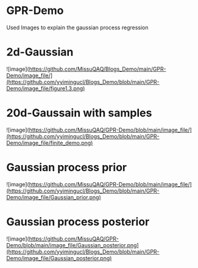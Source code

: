 # GPR-Demo
Used Images to explain the gaussian process regression
# 2d-Gaussian
![image](https://github.com/MissuQAQ/Blogs_Demo/main/GPR-Demo/image_file/](https://github.com/yyimingucl/Blogs_Demo/blob/main/GPR-Demo/image_file/figure1.3.png)
# 20d-Gaussain with samples
![image](https://github.com/MissuQAQ/GPR-Demo/blob/main/image_file/](https://github.com/yyimingucl/Blogs_Demo/blob/main/GPR-Demo/image_file/finite_demo.png)
# Gaussian process prior
![image](https://github.com/MissuQAQ/GPR-Demo/blob/main/image_file/](https://github.com/yyimingucl/Blogs_Demo/blob/main/GPR-Demo/image_file/Gaussian_prior.png)
# Gaussian process posterior 
![image](https://github.com/MissuQAQ/GPR-Demo/blob/main/image_file/Gaussian_posterior.png](https://github.com/yyimingucl/Blogs_Demo/blob/main/GPR-Demo/image_file/Gaussian_posterior.png)
